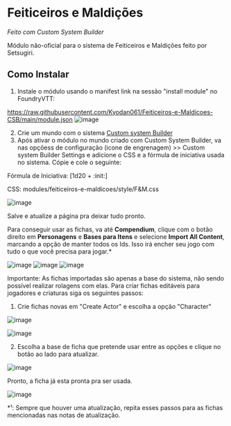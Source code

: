 # Feiticeiros e Maldições
*Feito com Custom System Builder*

Módulo não-oficial para o sistema de Feiticeiros e Maldições feito por Setsugiri.

## Como Instalar

1. Instale o módulo usando o manifest link na sessão "install module" no FoundryVTT:

https://raw.githubusercontent.com/Kyodan061/Feiticeiros-e-Maldicoes-CSB/main/module.json
![image](https://github.com/user-attachments/assets/0bd53450-e1eb-456c-85a0-3991553fd9c0)

2. Crie um mundo com o sistema [Custom system Builder](https://foundryvtt.com/packages/custom-system-builder)
3. Após ativar o módulo no mundo criado com Custom System Builder, va nas opçõess de configuração (icone de engrenagem) >> Custom system Builder Settings e adicione o CSS e a fórmula de iniciativa usada no sistema. Cópie e cole o seguinte:

Fórmula de Iniciativa: [1d20 + :init:]

CSS: modules/feiticeiros-e-maldicoes/style/F&M.css

![image](https://github.com/user-attachments/assets/9aaacfcd-be52-44d3-b01e-4115abd80204)

Salve e atualize a página pra deixar tudo pronto.

Para conseguir usar as fichas, va até **Compendium**, clique com o botão direito em **Personagens** e **Bases para Itens** e selecione **Import All Content**, marcando a opção de manter todos os Ids. Isso irá encher seu jogo com tudo o que você precisa para jogar.*

![image](https://github.com/user-attachments/assets/3fd9e251-35f2-42b3-b8a3-3f86473340c5)
![image](https://github.com/user-attachments/assets/78da2e65-94c4-4623-af72-2c5d5a617775)
![image](https://github.com/user-attachments/assets/3c2b5f33-986b-4adc-83ad-e01380ccfdc0)


Importante: As fichas importadas são apenas a base do sistema, não sendo possível realizar rolagens com elas. Para criar fichas editáveis para jogadores e criaturas siga os seguintes passos:

1. Crie fichas novas em "Create Actor" e escolha a opção "Character"

![image](https://github.com/user-attachments/assets/a4a59e77-eae8-4fc4-afc4-56aa39095c2e)

![image](https://github.com/user-attachments/assets/9010f2a2-ceba-429c-a7b8-5415144143ea)

2. Escolha a base de ficha que pretende usar entre as opções e clique no botão ao lado para atualizar.

![image](https://github.com/user-attachments/assets/91a1a1fb-983f-4d7f-8525-b626a068fad0)

Pronto, a ficha já esta pronta pra ser usada.

![image](https://github.com/user-attachments/assets/acedd2c2-3f3f-4095-a986-d93e05cb71e4)


*¹: Sempre que houver uma atualização, repita esses passos para as fichas mencionadas nas notas de atualização. 
